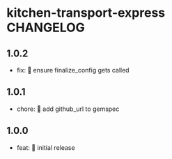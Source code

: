 # kitchen-transport-express CHANGELOG

## 1.0.2
* fix: 🐛 ensure finalize_config gets called

## 1.0.1
* chore: 📝 add github_url to gemspec

## 1.0.0
* feat: 🎉 initial release
